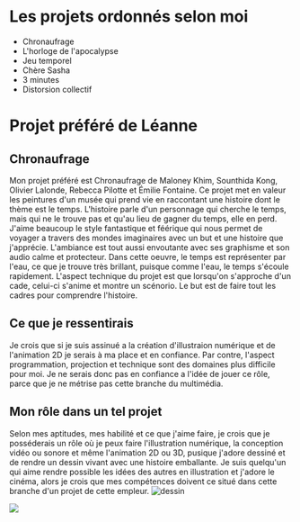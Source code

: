 # Les projets ordonnés selon moi
- Chronaufrage
- L'horloge de l'apocalypse
- Jeu temporel
- Chère Sasha
- 3 minutes
- Distorsion collectif

# Projet préféré de Léanne
## Chronaufrage
Mon projet préféré est Chronaufrage de Maloney Khim, Sounthida Kong, Olivier Lalonde, Rebecca Pilotte et Émilie Fontaine. Ce projet met en valeur les peintures d'un musée qui prend vie en raccontant une histoire dont le thème est le temps. L'histoire parle d'un personnage qui cherche le temps, mais qui ne le trouve pas et qu'au lieu de gagner du temps, elle en perd. J'aime beaucoup le style fantastique et féérique qui nous permet de voyager a travers des mondes imaginaires avec un but et une histoire que j'apprécie. L'ambiance est tout aussi envoutante avec ses graphisme et son audio calme et protecteur. Dans cette oeuvre, le temps est représenter par l'eau, ce que je trouve très brillant, puisque comme l'eau, le temps s'écoule rapidement. L'aspect technique du projet est que lorsqu'on s'approche d'un cade, celui-ci s'anime et montre un scénorio. Le but est de faire tout les cadres pour comprendre l'histoire. 
## Ce que je ressentirais 
Je crois que si je suis assinué a la création d'illustraion numérique et de l'animation 2D je serais à ma place et en confiance. Par contre, l'aspect programmation, projection et technique sont des domaines plus difficile pour moi. Je ne serais donc pas en confiance a l'idée de jouer ce rôle, parce que je ne métrise pas cette branche du multimédia.  
## Mon rôle dans un tel projet
Selon mes aptitudes, mes habilité et ce que j'aime faire, je crois que je posséderais un rôle où je peux faire l'illustration numérique, la conception vidéo ou sonore et même l'animation 2D ou 3D, pusique j'adore dessiné et de rendre un dessin vivant avec une histoire emballante. Je suis quelqu'un qui aime rendre possible les idées des autres en illustration et j'adore le cinéma, alors je crois que mes compétences doivent ce situé dans cette branche d'un projet de cette empleur.
![dessin](../medias/photo/croquis.jpg)

![](../TP2_TIM_H22/Chronaufrage/medias/photo/)
